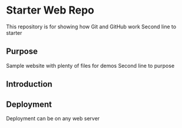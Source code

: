 # Starter Web Repo

This repository is for showing how Git and GitHub work
Second line to starter

## Purpose

Sample website with plenty of files for demos
Second line to purpose

## Introduction

## Deployment

Deployment can be on any web server

